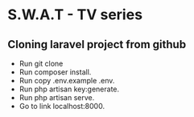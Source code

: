 # S.W.A.T - TV series

## Cloning laravel project from github

- Run git clone
- Run composer install.
- Run copy .env.example .env.
- Run php artisan key:generate.
- Run php artisan serve.
- Go to link localhost:8000.